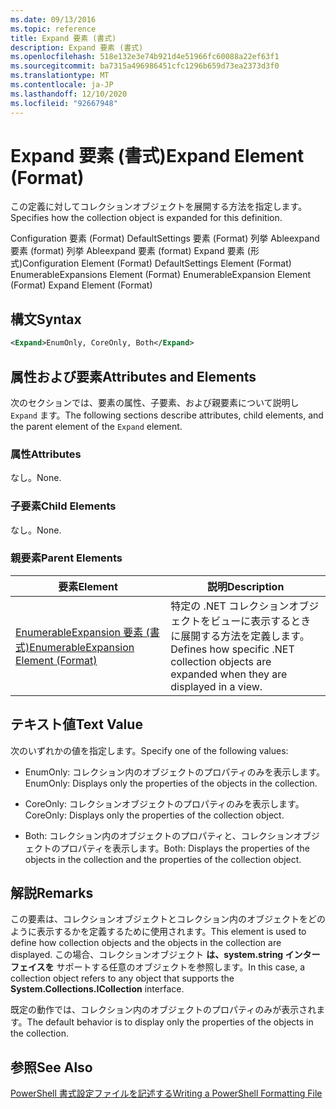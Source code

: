 ```yaml
---
ms.date: 09/13/2016
ms.topic: reference
title: Expand 要素 (書式)
description: Expand 要素 (書式)
ms.openlocfilehash: 518e132e3e74b921d4e51966fc60088a22ef63f1
ms.sourcegitcommit: ba7315a496986451cfc1296b659d73ea2373d3f0
ms.translationtype: MT
ms.contentlocale: ja-JP
ms.lasthandoff: 12/10/2020
ms.locfileid: "92667948"
---
```

# <a name="expand-element-format"></a><span data-ttu-id="734b2-103">Expand 要素 (書式)</span><span class="sxs-lookup"><span data-stu-id="734b2-103">Expand Element (Format)</span></span>

<span data-ttu-id="734b2-104">この定義に対してコレクションオブジェクトを展開する方法を指定します。</span><span class="sxs-lookup"><span data-stu-id="734b2-104">Specifies how the collection object is expanded for this definition.</span></span>

<span data-ttu-id="734b2-105">Configuration 要素 (Format) DefaultSettings 要素 (Format) 列挙 Ableexpand 要素 (format) 列挙 Ableexpand 要素 (format) Expand 要素 (形式)</span><span class="sxs-lookup"><span data-stu-id="734b2-105">Configuration Element (Format) DefaultSettings Element (Format) EnumerableExpansions Element (Format) EnumerableExpansion Element (Format) Expand Element (Format)</span></span>

## <a name="syntax"></a><span data-ttu-id="734b2-106">構文</span><span class="sxs-lookup"><span data-stu-id="734b2-106">Syntax</span></span>

```xml
<Expand>EnumOnly, CoreOnly, Both</Expand>
```

## <a name="attributes-and-elements"></a><span data-ttu-id="734b2-107">属性および要素</span><span class="sxs-lookup"><span data-stu-id="734b2-107">Attributes and Elements</span></span>

<span data-ttu-id="734b2-108">次のセクションでは、要素の属性、子要素、および親要素について説明し `Expand` ます。</span><span class="sxs-lookup"><span data-stu-id="734b2-108">The following sections describe attributes, child elements, and the parent element of the `Expand` element.</span></span>

### <a name="attributes"></a><span data-ttu-id="734b2-109">属性</span><span class="sxs-lookup"><span data-stu-id="734b2-109">Attributes</span></span>

<span data-ttu-id="734b2-110">なし。</span><span class="sxs-lookup"><span data-stu-id="734b2-110">None.</span></span>

### <a name="child-elements"></a><span data-ttu-id="734b2-111">子要素</span><span class="sxs-lookup"><span data-stu-id="734b2-111">Child Elements</span></span>

<span data-ttu-id="734b2-112">なし。</span><span class="sxs-lookup"><span data-stu-id="734b2-112">None.</span></span>

### <a name="parent-elements"></a><span data-ttu-id="734b2-113">親要素</span><span class="sxs-lookup"><span data-stu-id="734b2-113">Parent Elements</span></span>

|<span data-ttu-id="734b2-114">要素</span><span class="sxs-lookup"><span data-stu-id="734b2-114">Element</span></span>|<span data-ttu-id="734b2-115">説明</span><span class="sxs-lookup"><span data-stu-id="734b2-115">Description</span></span>|
|-------------|-----------------|
|[<span data-ttu-id="734b2-116">EnumerableExpansion 要素 (書式)</span><span class="sxs-lookup"><span data-stu-id="734b2-116">EnumerableExpansion Element (Format)</span></span>](./enumerableexpansion-element-format.md)|<span data-ttu-id="734b2-117">特定の .NET コレクションオブジェクトをビューに表示するときに展開する方法を定義します。</span><span class="sxs-lookup"><span data-stu-id="734b2-117">Defines how specific .NET collection objects are expanded when they are displayed in a view.</span></span>|

## <a name="text-value"></a><span data-ttu-id="734b2-118">テキスト値</span><span class="sxs-lookup"><span data-stu-id="734b2-118">Text Value</span></span>

<span data-ttu-id="734b2-119">次のいずれかの値を指定します。</span><span class="sxs-lookup"><span data-stu-id="734b2-119">Specify one of the following values:</span></span>

- <span data-ttu-id="734b2-120">EnumOnly: コレクション内のオブジェクトのプロパティのみを表示します。</span><span class="sxs-lookup"><span data-stu-id="734b2-120">EnumOnly: Displays only the properties of the objects in the collection.</span></span>

- <span data-ttu-id="734b2-121">CoreOnly: コレクションオブジェクトのプロパティのみを表示します。</span><span class="sxs-lookup"><span data-stu-id="734b2-121">CoreOnly: Displays only the properties of the collection object.</span></span>

- <span data-ttu-id="734b2-122">Both: コレクション内のオブジェクトのプロパティと、コレクションオブジェクトのプロパティを表示します。</span><span class="sxs-lookup"><span data-stu-id="734b2-122">Both: Displays the properties of the objects in the collection and the properties of the collection object.</span></span>

## <a name="remarks"></a><span data-ttu-id="734b2-123">解説</span><span class="sxs-lookup"><span data-stu-id="734b2-123">Remarks</span></span>

<span data-ttu-id="734b2-124">この要素は、コレクションオブジェクトとコレクション内のオブジェクトをどのように表示するかを定義するために使用されます。</span><span class="sxs-lookup"><span data-stu-id="734b2-124">This element is used to define how collection objects and the objects in the collection are displayed.</span></span> <span data-ttu-id="734b2-125">この場合、コレクションオブジェクト  **は、system.string インターフェイスを** サポートする任意のオブジェクトを参照します。</span><span class="sxs-lookup"><span data-stu-id="734b2-125">In this case, a collection object refers to any object that supports the  **System.Collections.ICollection** interface.</span></span>

<span data-ttu-id="734b2-126">既定の動作では、コレクション内のオブジェクトのプロパティのみが表示されます。</span><span class="sxs-lookup"><span data-stu-id="734b2-126">The default behavior is to display only the properties of the objects in the collection.</span></span>

## <a name="see-also"></a><span data-ttu-id="734b2-127">参照</span><span class="sxs-lookup"><span data-stu-id="734b2-127">See Also</span></span>

[<span data-ttu-id="734b2-128">PowerShell 書式設定ファイルを記述する</span><span class="sxs-lookup"><span data-stu-id="734b2-128">Writing a PowerShell Formatting File</span></span>](./writing-a-powershell-formatting-file.md)
